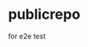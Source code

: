 # publicrepo
for e2e test



















































































































































































































































































































































































































































































































































































































































































